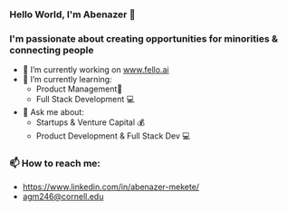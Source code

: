 ### Hello World, I'm Abenazer 👋

### I'm passionate about creating opportunities for minorities & connecting people 

- 🔭 I’m currently working on www.fello.ai
- 🌱 I’m currently learning:
  - Product Management📱
  - Full Stack Development 💻
- 💬 Ask me about:
  - Startups & Venture Capital 💰
  - Product Development & Full Stack Dev 💻
### 📫 How to reach me:
- https://www.linkedin.com/in/abenazer-mekete/
- agm246@cornell.edu 

